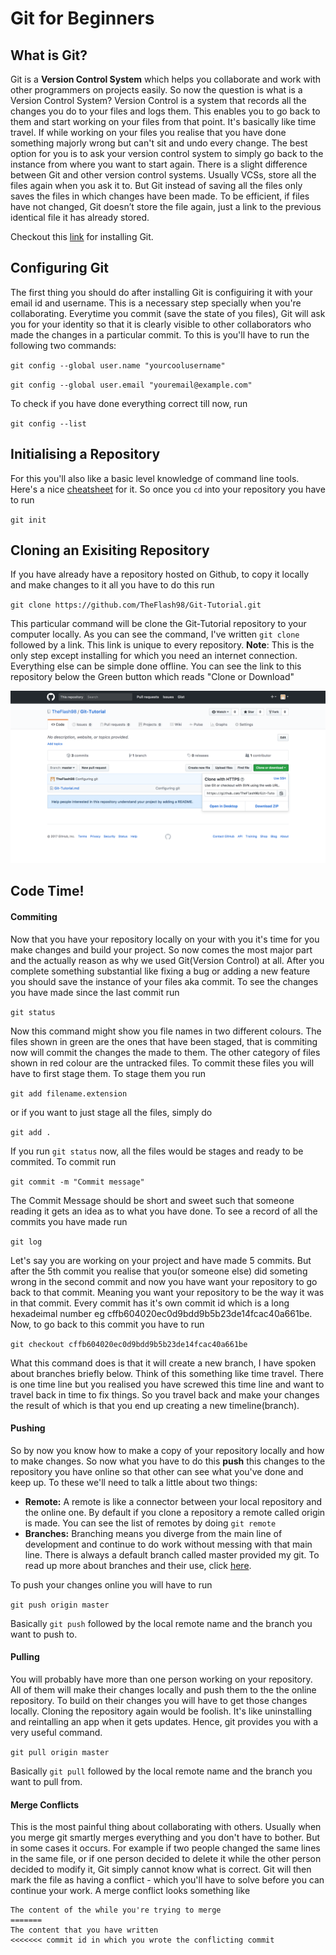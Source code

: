 # Git for Beginners

## What is Git?

Git is a **Version Control System** which helps you collaborate and work with other programmers on projects easily. So now the question is what is a Version Control System? Version Control is a system that records all the changes you do to your files and logs them. This enables you to go back to them and start working on your files from that point. It's basically like time travel. If while working on your files you realise that you have done something majorly wrong but can't sit and undo every change. The best option for you is to ask your version control system to simply go back to the instance from where you want to start again.
There is a slight difference between Git and other version control systems. Usually VCSs, store all the files again when you ask it to. But Git instead of saving all the files only saves the files in which changes have been made. To be efficient, if files have not changed, Git doesn’t store the file again, just a link to the previous identical file it has already stored. 

Checkout this [link](https://git-scm.com/book/en/v2/Getting-Started-Installing-Git) for installing Git.

## Configuring Git
The first thing you should do after installing Git is configuiring it with your email id and username. This is a necessary step specially when you're collaborating. Everytime you commit (save the state of you files), Git will ask you for your identity so that it is clearly visible to other collaborators who made the changes in a particular commit. To this is you'll have to run the following two commands:

`git config --global user.name "yourcoolusername"`

`git config --global user.email "youremail@example.com"`

To check if you have done everything correct till now, run

`git config --list`

## Initialising a Repository
For this you'll also like a basic level knowledge of command line tools. Here's a nice [cheatsheet](http://learntocodewith.me/command-line/unix-command-cheat-sheet/) for it.
So once you `cd` into your repository you have to run

`git init`

## Cloning an Exisiting Repository
If you have already have a repository hosted on Github, to copy it locally and make changes to it all you have to do this run

`git clone https://github.com/TheFlash98/Git-Tutorial.git`

This particular command will be clone the Git-Tutorial repository to your computer locally. As you can see the command, I've written `git clone` followed by a link. This link is unique to every repository. **Note**: This is the only step except installing for which you need an internet connection. Everything else can be simple done offline.
You can see the link to this repository below the Green button which reads "Clone or Download"

![alt-text](https://github.com/TheFlash98/Git-Tutorial/blob/master/Getting-link.png)

## Code Time!
#### Commiting
Now that you have your repository locally on your with you it's time for you make changes and build your project. So now comes the most major part and the actually reason as why we used Git(Version Control) at all. After you complete something substantial like fixing a bug or adding a new feature you should save the instance of your files aka commit. To see the changes you have made since the last commit run

`git status`

Now this command might show you file names in two different colours. The files shown in green are the ones that have been staged, that is commiting now will commit the changes the made to them. The other category of files shown in red colour are the untracked files. To commit these files you will have to first stage them. To stage them you run

`git add filename.extension`

or if you want to just stage all the files, simply do 

`git add .`

If you run `git status` now, all the files would be stages and ready to be commited. To commit run

`git commit -m "Commit message"`

The Commit Message should be short and sweet such that someone reading it gets an idea as to what you have done. To see a record of all the commits you have made run

`git log`

Let's say you are working on your project and have made 5 commits. But after the 5th commit you realise that you(or someone else) did someting wrong in the second commit and now you have want your repository to go back to that commit. Meaning you want your repository to be the way it was in that commit. Every commit has it's own commit id which is a long hexadeimal number eg cffb604020ec0d9bdd9b5b23de14fcac40a661be. Now, to go back to this commit you have to run

`git checkout cffb604020ec0d9bdd9b5b23de14fcac40a661be`

What this command does is that it will create a new branch, I have spoken about branches briefly below. Think of this something like time travel. There is one time line but you realised you have screwed this time line and want to travel back in time to fix things. So you travel back and make your changes the result of which is that you end up creating a new timeline(branch).

#### Pushing 
So by now you know how to make a copy of your repository locally and how to make changes. So now what you have to do this **push** this changes to the repository you have online so that other can see what you've done and keep up. To these we'll need to talk a little about two things:
- **Remote:** A remote is like a connector between your local repository and the online one. By default if you clone a repository a remote called origin is made. You can see the list of remotes by doing `git remote`
- **Branches:** Branching means you diverge from the main line of development and continue to do work without messing with that main line. There is always a default branch called master provided my git. To read up more about branches and their use, click [here](https://git-scm.com/book/en/v2/Git-Branching-Branches-in-a-Nutshell).

To push your changes online you will have to run 

`git push origin master`

Basically `git push` followed by the local remote name and the branch you want to push to.

#### Pulling
You will probably have more than one person working on your repository. All of them will make their changes locally and push them to the the online repository. To build on their changes you will have to get those changes locally. Cloning the repository again would be foolish. It's like uninstalling and reintalling an app when it gets updates. Hence, git provides you with a very useful command. 

`git pull origin master`

Basically `git pull` followed by the local remote name and the branch you want to pull from.

#### Merge Conflicts
This is the most painful thing about collaborating with others. Usually when you merge git smartly merges everything and you don't have to bother. But in some cases it occurs. For example if two people changed the same lines in the same file, or if one person decided to delete it while the other person decided to modify it, Git simply cannot know what is correct. Git will then mark the file as having a conflict - which you'll have to solve before you can continue your work. A merge conflict looks something like 
```<<<<<<< HEAD
The content of the while you're trying to merge
=======
The content that you have written
<<<<<<< commit id in which you wrote the conflicting commit
```
